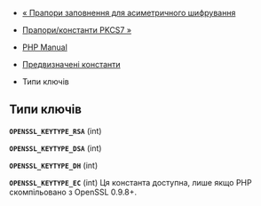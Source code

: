 - [« Прапори заповнення для асиметричного
шифрування](openssl.padding.md)
- [Прапори/константи PKCS7 »](openssl.pkcs7.flags.md)

- [PHP Manual](index.md)
- [Предвизначені константи](openssl.constants.md)
- Типи ключів

## Типи ключів

**`OPENSSL_KEYTYPE_RSA`** (int)

**`OPENSSL_KEYTYPE_DSA`** (int)

**`OPENSSL_KEYTYPE_DH`** (int)

**`OPENSSL_KEYTYPE_EC`** (int)
Ця константа доступна, лише якщо PHP скомпільовано з OpenSSL 0.9.8+.
